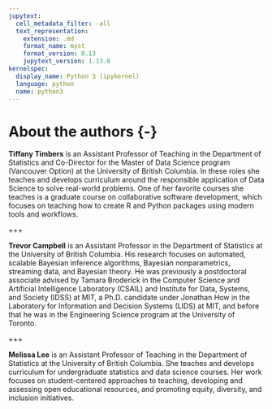 ```yaml
---
jupytext:
  cell_metadata_filter: -all
  text_representation:
    extension: .md
    format_name: myst
    format_version: 0.13
    jupytext_version: 1.13.8
kernelspec:
  display_name: Python 3 (ipykernel)
  language: python
  name: python3
---
```



# About the authors {-}

**Tiffany Timbers** is an Assistant Professor of Teaching in the Department of
Statistics and Co-Director for the Master of Data Science program (Vancouver
Option) at the University of British Columbia. In these roles she teaches and
develops curriculum around the responsible application of Data Science to solve
real-world problems. One of her favorite courses she teaches is a graduate
course on collaborative software development, which focuses on teaching how to
create R and Python packages using modern tools and workflows.

+++

**Trevor Campbell** is an Assistant Professor in the Department of Statistics at
the University of British Columbia. His research focuses on automated, scalable
Bayesian inference algorithms, Bayesian nonparametrics, streaming data, and
Bayesian theory. He was previously a postdoctoral associate advised by Tamara
Broderick in the Computer Science and Artificial Intelligence Laboratory
(CSAIL) and Institute for Data, Systems, and Society (IDSS) at MIT, a Ph.D.
candidate under Jonathan How in the Laboratory for Information and Decision
Systems (LIDS) at MIT, and before that he was in the Engineering Science
program at the University of Toronto.

+++

**Melissa Lee** is an Assistant Professor of Teaching in the Department of
Statistics at the University of British Columbia. She teaches and develops
curriculum for undergraduate statistics and data science courses. Her work
focuses on student-centered approaches to teaching, developing and assessing
open educational resources, and promoting equity, diversity, and inclusion
initiatives.
